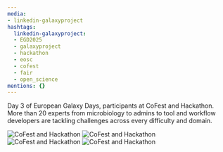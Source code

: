 ```yaml
---
media:
- linkedin-galaxyproject
hashtags:
  linkedin-galaxyproject:
  - EGD2025
  - galaxyproject
  - hackathon
  - eosc
  - cofest
  - fair
  - open_science
mentions: {}
---
```


Day 3 of European Galaxy Days, participants at CoFest and Hackathon.
More than 20 experts from microbiology to admins to tool and workflow developers are tackling challenges across every difficulty and domain.

![CoFest and Hackathon](https://github.com/user-attachments/assets/91e35bb0-8d28-44b3-81f3-64a6bfdf6ecb)
![CoFest and Hackathon](https://github.com/user-attachments/assets/681cb8c4-e08d-4bfd-b55b-0e091b623a25)
![CoFest and Hackathon](https://github.com/user-attachments/assets/a4a5b682-b915-4850-a6ff-6aac1731ffbb)
![CoFest and Hackathon](https://github.com/user-attachments/assets/be59668f-1186-4d88-8481-9ae496e6c79a)